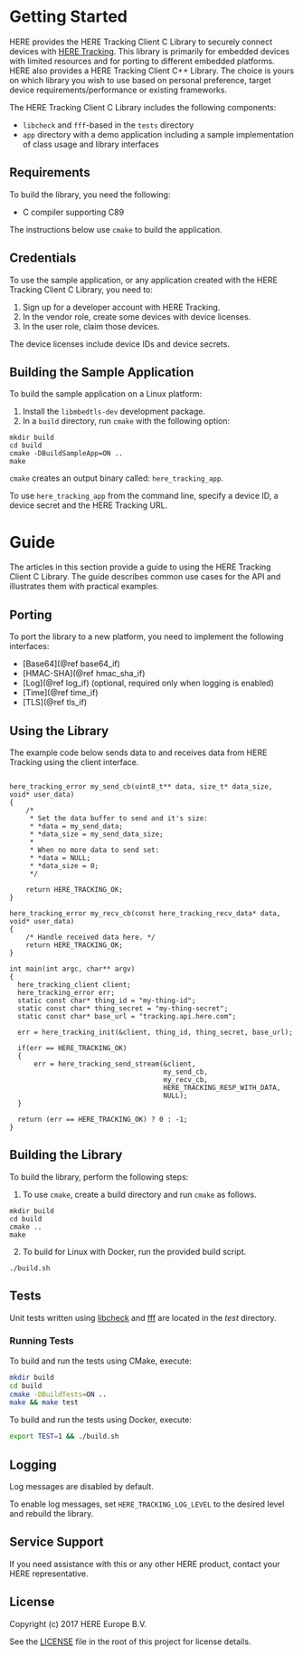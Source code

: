 # Getting Started
HERE provides the HERE Tracking Client C Library to securely connect devices with [HERE Tracking](http://tracking.here.com). This library is primarily for embedded devices with limited resources and for porting to different embedded platforms. HERE also provides a HERE Tracking Client C++ Library. The choice is yours on which library you wish to use based on personal preference, target device requirements/performance or existing frameworks. 

The HERE Tracking Client C Library includes the following components:
- `libcheck` and `fff`-based in the `tests` directory
- `app` directory with a demo application including a sample implementation of class usage and library interfaces

## Requirements
To build the library, you need the following:
- C compiler supporting C89

The instructions below use `cmake` to build the application.

## Credentials
To use the sample application, or any application created with the HERE Tracking Client C Library, you need to:
1. Sign up for a developer account with HERE Tracking.
2. In the vendor role, create some devices with device licenses.
3. In the user role, claim those devices.

The device licenses include device IDs and device secrets.

## Building the Sample Application
To build the sample application on a Linux platform: 
1. Install the `libmbedtls-dev` development package.
2. In a `build` directory, run `cmake` with the following option: 
```
mkdir build
cd build
cmake -DBuildSampleApp=ON ..
make
```
`cmake` creates an output binary called: `here_tracking_app`.

 To use `here_tracking_app` from the command line, specify a device ID, a device secret and the HERE Tracking URL.

# Guide
The articles in this section provide a guide to using the HERE Tracking Client C Library. The guide describes common use cases for the API and illustrates them with practical examples.

## Porting
To port the library to a new platform, you need to implement the following interfaces:
- [Base64](@ref base64_if)
- [HMAC-SHA](@ref hmac_sha_if)
- [Log](@ref log_if) (optional, required only when logging is enabled)
- [Time](@ref time_if)
- [TLS](@ref tls_if)

## Using the Library
The example code below sends data to and receives data from HERE Tracking using the client interface.
```

here_tracking_error my_send_cb(uint8_t** data, size_t* data_size, void* user_data)
{
    /*
     * Set the data buffer to send and it's size:
     * *data = my_send_data;
     * *data_size = my_send_data_size;
     *
     * When no more data to send set:
     * *data = NULL;
     * *data_size = 0;
     */

    return HERE_TRACKING_OK;
}

here_tracking_error my_recv_cb(const here_tracking_recv_data* data, void* user_data)
{
    /* Handle received data here. */
    return HERE_TRACKING_OK;
}

int main(int argc, char** argv)
{
  here_tracking_client client;
  here_tracking_error err;
  static const char* thing_id = "my-thing-id";
  static const char* thing_secret = "my-thing-secret";
  static const char* base_url = "tracking.api.here.com";

  err = here_tracking_init(&client, thing_id, thing_secret, base_url);

  if(err == HERE_TRACKING_OK)
  {
      err = here_tracking_send_stream(&client,
                                      my_send_cb,
                                      my_recv_cb,
                                      HERE_TRACKING_RESP_WITH_DATA,
                                      NULL);
  }

  return (err == HERE_TRACKING_OK) ? 0 : -1;
}
```

## Building the Library
To build the library, perform the following steps:
1. To use `cmake`, create a build directory and run `cmake` as follows.
```
mkdir build
cd build
cmake ..
make
```
2. To build for Linux with Docker, run the provided build script.
```
./build.sh
```

## Tests

Unit tests written using [libcheck](https://libcheck.github.io/check/) and
[fff](https://github.com/meekrosoft/fff) are located in the *test* directory.

### Running Tests

To build and run the tests using CMake, execute:
```.sh
mkdir build
cd build
cmake -DBuildTests=ON ..
make && make test
```

To build and run the tests using Docker, execute:
```.sh
export TEST=1 && ./build.sh
```

## Logging
Log messages are disabled by default.

To enable log messages, set `HERE_TRACKING_LOG_LEVEL` to the desired level and rebuild the library.

## Service Support
If you need assistance with this or any other HERE product, contact your HERE representative.

## License
Copyright (c) 2017 HERE Europe B.V.

See the [LICENSE](./LICENSE) file in the root of this project for license details.
